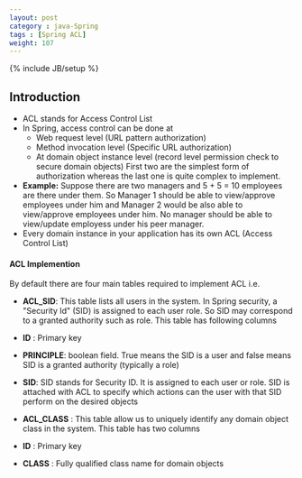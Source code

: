 ```yaml
---
layout: post
category : java-Spring
tags : [Spring ACL]
weight: 107
---
```


{% include JB/setup %}

## Introduction


* ACL stands for Access Control List
* In Spring, access control can be done at
  * Web request level (URL pattern authorization)
  * Method invocation level (Specific URL authorization)
  * At domain object instance level (record level permission check to secure domain objects)
 First two are the simplest form of authorization whereas the last one is quite complex to implement.
* **Example:** Suppose there are two managers and 5 + 5 = 10 employees are there under them. So Manager 1 should be able to view/approve employees under him and Manager 2 would be also able to view/approve employees under him. No manager should be able to view/update employess under his peer manager.
* Every domain instance in your application has its own ACL (Access Control List) 


#### ACL Implemention
By default there are four main tables required to implement ACL i.e.

* **ACL_SID**: This table lists all users in the system. In Spring security, a "Security Id" (SID) is assigned to each user role. So SID may correspond to a granted authority such as role. This table has following columns
 * **ID** : Primary key
 * **PRINCIPLE**: boolean field. True means the SID is a user and false means SID is a granted authority (typically a role)
 * **SID**: SID stands for Security ID. It is assigned to each user or role. SID is attached with ACL to specify which actions can the user with that SID perform on the desired objects

* **ACL_CLASS** : This table allow us to uniquely identify any domain object class in the system. This table has two columns
 * **ID** : Primary key
 * **CLASS** : Fully qualified class name for domain objects
